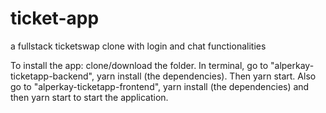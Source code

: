 # ticket-app
a fullstack ticketswap clone with login and chat functionalities

To install the app: clone/download the folder. In terminal, go to "alperkay-ticketapp-backend", yarn install (the dependencies). Then yarn start. Also go to "alperkay-ticketapp-frontend", yarn install (the dependencies) and then yarn start to start the application.
